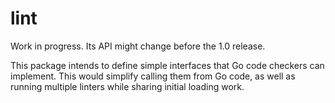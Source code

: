 # lint

Work in progress. Its API might change before the 1.0 release.

This package intends to define simple interfaces that Go code checkers
can implement. This would simplify calling them from Go code, as well as
running multiple linters while sharing initial loading work.
